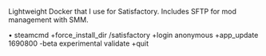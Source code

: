 Lightweight Docker that I use for Satisfactory. Includes SFTP for mod management with SMM.

• steamcmd +force_install_dir /satisfactory +login anonymous +app_update 1690800 -beta experimental validate +quit

